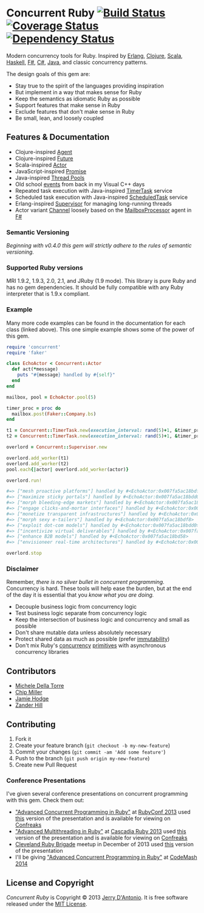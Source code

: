 # Concurrent Ruby [![Build Status](https://secure.travis-ci.org/jdantonio/concurrent-ruby.png)](https://travis-ci.org/jdantonio/concurrent-ruby?branch=master) [![Coverage Status](https://coveralls.io/repos/jdantonio/concurrent-ruby/badge.png)](https://coveralls.io/r/jdantonio/concurrent-ruby) [![Dependency Status](https://gemnasium.com/jdantonio/concurrent-ruby.png)](https://gemnasium.com/jdantonio/concurrent-ruby)

Modern concurrency tools for Ruby. Inspired by
[Erlang](http://www.erlang.org/doc/reference_manual/processes.html),
[Clojure](http://clojure.org/concurrent_programming),
[Scala](http://www.scala-lang.org/api/current/index.html#scala.actors.Actor),
[Haskell](http://www.haskell.org/haskellwiki/Applications_and_libraries/Concurrency_and_parallelism#Concurrent_Haskell),
[F#](http://blogs.msdn.com/b/dsyme/archive/2010/02/15/async-and-parallel-design-patterns-in-f-part-3-agents.aspx),
[C#](http://msdn.microsoft.com/en-us/library/vstudio/hh191443.aspx),
[Java](http://docs.oracle.com/javase/7/docs/api/java/util/concurrent/package-summary.html),
and classic concurrency patterns.

The design goals of this gem are:

* Stay true to the spirit of the languages providing inspiration
* But implement in a way that makes sense for Ruby
* Keep the semantics as idiomatic Ruby as possible
* Support features that make sense in Ruby
* Exclude features that don't make sense in Ruby
* Be small, lean, and loosely coupled

## Features & Documentation

* Clojure-inspired [Agent](https://github.com/jdantonio/concurrent-ruby/blob/master/md/agent.md)
* Clojure-inspired [Future](https://github.com/jdantonio/concurrent-ruby/blob/master/md/future.md)
* Scala-inspired [Actor](https://github.com/jdantonio/concurrent-ruby/blob/master/md/actor.md)
* JavaScript-inspired [Promise](https://github.com/jdantonio/concurrent-ruby/blob/master/md/promise.md)
* Java-inspired [Thread Pools](https://github.com/jdantonio/concurrent-ruby/blob/master/md/thread_pool.md)
* Old school [events](http://msdn.microsoft.com/en-us/library/windows/desktop/ms682655.aspx) from back in my Visual C++ days
* Repeated task execution with Java-inspired [TimerTask](https://github.com/jdantonio/concurrent-ruby/blob/master/md/timer_task.md) service
* Scheduled task execution with Java-inspired [ScheduledTask](https://github.com/jdantonio/concurrent-ruby/blob/master/md/scheduled_task.md) service
* Erlang-inspired [Supervisor](https://github.com/jdantonio/concurrent-ruby/blob/master/md/supervisor.md) for managing long-running threads
* Actor variant [Channel](https://github.com/jdantonio/concurrent-ruby/blob/master/md/channel.md)
  loosely based on the [MailboxProcessor](http://blogs.msdn.com/b/dsyme/archive/2010/02/15/async-and-parallel-design-patterns-in-f-part-3-agents.aspx)
  agent in [F#](http://msdn.microsoft.com/en-us/library/ee370357.aspx)

### Semantic Versioning

*Beginning with v0.4.0 this gem will strictly adhere to the rules of semantic versioning.*

### Supported Ruby versions

MRI 1.9.2, 1.9.3, 2.0, 2.1, and JRuby (1.9 mode). This library is pure Ruby and has no gem dependencies.
It should be fully compatible with any Ruby interpreter that is 1.9.x compliant.

### Example

Many more code examples can be found in the documentation for each class (linked above).
This one simple example shows some of the power of this gem.

```ruby
require 'concurrent'
require 'faker'

class EchoActor < Concurrent::Actor
  def act(*message)
    puts "#{message} handled by #{self}"
  end
end

mailbox, pool = EchoActor.pool(5)

timer_proc = proc do
  mailbox.post(Faker::Company.bs)
end

t1 = Concurrent::TimerTask.new(execution_interval: rand(5)+1, &timer_proc)
t2 = Concurrent::TimerTask.new(execution_interval: rand(5)+1, &timer_proc)

overlord = Concurrent::Supervisor.new

overlord.add_worker(t1)
overlord.add_worker(t2)
pool.each{|actor| overlord.add_worker(actor)}

overlord.run!

#=> ["mesh proactive platforms"] handled by #<EchoActor:0x007fa5ac18bdf8>
#=> ["maximize sticky portals"] handled by #<EchoActor:0x007fa5ac18bdd0>
#=> ["morph bleeding-edge markets"] handled by #<EchoActor:0x007fa5ac18bd80>
#=> ["engage clicks-and-mortar interfaces"] handled by #<EchoActor:0x007fa5ac18bd58>
#=> ["monetize transparent infrastructures"] handled by #<EchoActor:0x007fa5ac18bd30>
#=> ["morph sexy e-tailers"] handled by #<EchoActor:0x007fa5ac18bdf8>
#=> ["exploit dot-com models"] handled by #<EchoActor:0x007fa5ac18bdd0>
#=> ["incentivize virtual deliverables"] handled by #<EchoActor:0x007fa5ac18bd80>
#=> ["enhance B2B models"] handled by #<EchoActor:0x007fa5ac18bd58>
#=> ["envisioneer real-time architectures"] handled by #<EchoActor:0x007fa5ac18bd30>

overlord.stop
```

### Disclaimer

Remember, *there is no silver bullet in concurrent programming.* Concurrency is hard.
These tools will help ease the burden, but at the end of the day it is essential that you
*know what you are doing.*

* Decouple business logic from concurrency logic
* Test business logic separate from concurrency logic
* Keep the intersection of business logic and concurrency and small as possible
* Don't share mutable data unless absolutely necessary
* Protect shared data as much as possible (prefer [immutability](https://github.com/harukizaemon/hamster))
* Don't mix Ruby's [concurrency](http://ruby-doc.org/core-2.0.0/Thread.html)
  [primitives](http://www.ruby-doc.org/core-2.0.0/Mutex.html) with asynchronous concurrency libraries

## Contributors

* [Michele Della Torre](https://github.com/mighe)
* [Chip Miller](https://github.com/chip-miller)
* [Jamie Hodge](https://github.com/jamiehodge)
* [Zander Hill](https://github.com/zph)

## Contributing

1. Fork it
2. Create your feature branch (`git checkout -b my-new-feature`)
3. Commit your changes (`git commit -am 'Add some feature'`)
4. Push to the branch (`git push origin my-new-feature`)
5. Create new Pull Request

### Conference Presentations

I've given several conference presentations on concurrent programming with this gem.
Check them out:

* ["Advanced Concurrent Programming in Ruby"](http://rubyconf.org/program#jerry-dantonio)
  at [RubyConf 2013](http://rubyconf.org/)
  used [this](https://github.com/jdantonio/concurrent-ruby-presentation) version of the presentation
  and is available for viewing on [Confreaks](http://www.confreaks.com/videos/2872-rubyconf2013-advanced-concurrent-programming-in-ruby)
* ["Advanced Multithreading in Ruby"](http://cascadiaruby.com/#advanced-multithreading-in-ruby)
  at [Cascadia Ruby 2013](http://cascadiaruby.com/)
  used [this](https://github.com/jdantonio/concurrent-ruby-presentation/tree/cascadia-ruby-2013) version of the presentation
  and is available for viewing on [Confreaks](http://www.confreaks.com/videos/2790-cascadiaruby2013-advanced-multithreading-in-ruby)
* [Cleveland Ruby Brigade](http://www.meetup.com/ClevelandRuby/events/149981942/) meetup in December of 2013
  used [this](https://github.com/jdantonio/concurrent-ruby-presentation/releases/tag/clerb-dec-2013) version of the presentation
* I'll be giving ["Advanced Concurrent Programming in Ruby"](http://codemash.org/sessions)
  at [CodeMash 2014](http://codemash.org/)

## License and Copyright

*Concurrent Ruby* is Copyright &copy; 2013 [Jerry D'Antonio](https://twitter.com/jerrydantonio).
It is free software released under the [MIT License](http://www.opensource.org/licenses/MIT).
